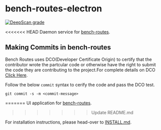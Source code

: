# bench-routes-electron
[![DeepScan grade](https://deepscan.io/api/teams/5815/projects/7644/branches/80653/badge/grade.svg)](https://deepscan.io/dashboard#view=project&tid=5815&pid=7644&bid=80653)

<<<<<<< HEAD
Daemon service for [bench-routes](https://github.com/zairza-cetb/bench-routes).

## Making Commits in bench-routes
Bench Routes uses DCO(Developer Certificate Origin) to certify that the contributor wrote the partcular code or otherwise have the right to submit the code they are contributing to the project.For complete details on DCO  <a href="https://probot.github.io/apps/dco/" target="_blank">Click Here</a>.

Follow the below `commit` syntax to cerify the code and pass the DCO test.
```
git commit -s -m <commit-message>
```
=======
UI application for [bench-routes](https://github.com/zairza-cetb/bench-routes).
>>>>>>> Update README.md

For installation instructions, please head-over to [INSTALL.md](INSTALL.md).


